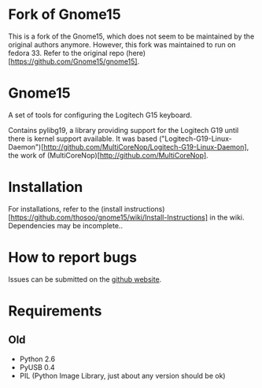 # Fork of Gnome15

This is a fork of the Gnome15, which does not seem to be maintained by the original authors anymore.
However, this fork was maintained to run on fedora 33. Refer to the original repo (here)[https://github.com/Gnome15/gnome15].

# Gnome15

A set of tools for configuring the Logitech G15 keyboard.

Contains pylibg19, a library providing support for the Logitech G19 until there
is kernel support available. It was based ("Logitech-G19-Linux-Daemon")[http://github.com/MultiCoreNop/Logitech-G19-Linux-Daemon],
the work of (MultiCoreNop)[http://github.com/MultiCoreNop].

# Installation

For installations, refer to the (install instructions)[https://github.com/thosoo/gnome15/wiki/Install-Instructions] in the wiki.
Dependencies may be incomplete.. 



# How to report bugs

Issues can be submitted on the [github website](https://github.com/thosoo/gnome15/issues).

# Requirements

## Old
- Python 2.6
- PyUSB 0.4
- PIL (Python Image Library, just about any version should be ok)
